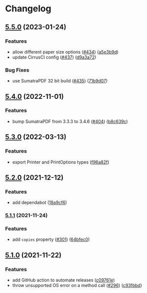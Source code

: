 # Changelog

## [5.5.0](https://www.github.com/artiebits/pdf-to-printer/compare/v5.4.0...v5.5.0) (2023-01-24)


### Features

* allow different paper size options ([#434](https://www.github.com/artiebits/pdf-to-printer/issues/434)) ([a5e3b9d](https://www.github.com/artiebits/pdf-to-printer/commit/a5e3b9d563464b4f16b8722d0d255ec507a9b180))
* update CirrusCI config ([#437](https://www.github.com/artiebits/pdf-to-printer/issues/437)) ([d9a3a72](https://www.github.com/artiebits/pdf-to-printer/commit/d9a3a72d45022c0d50a660756272a4dffdac58bb))


### Bug Fixes

* use SumatraPDF 32 bit build ([#435](https://www.github.com/artiebits/pdf-to-printer/issues/435)) ([71b9d07](https://www.github.com/artiebits/pdf-to-printer/commit/71b9d074f1d35d298d8e7a5afe2885b8bb21867a))

## [5.4.0](https://www.github.com/artiebits/pdf-to-printer/compare/v5.3.0...v5.4.0) (2022-11-01)

### Features

- bump SumatraPDF from 3.3.3 to 3.4.6 ([#404](https://www.github.com/artiebits/pdf-to-printer/issues/404)) ([b8c639c](https://www.github.com/artiebits/pdf-to-printer/commit/b8c639ca47952e91c48f522ec1aba738f1f3a5d2))

## [5.3.0](https://www.github.com/artiebits/pdf-to-printer/compare/v5.2.0...v5.3.0) (2022-03-13)

### Features

- export Printer and PrintOptions types ([f96a82f](https://www.github.com/artiebits/pdf-to-printer/commit/f96a82fecb116f79cfdebbcee189c783ca0ee06a))

## [5.2.0](https://www.github.com/artiebits/pdf-to-printer/compare/v5.1.1...v5.2.0) (2021-12-12)

### Features

- add dependabot ([18a9cf6](https://www.github.com/artiebits/pdf-to-printer/commit/18a9cf610e6daf106ad62917df1b1e211b99ad4a))

### [5.1.1](https://www.github.com/artiebits/pdf-to-printer/compare/v5.1.0...v5.1.1) (2021-11-24)

### Features

- add `copies` property ([#301](https://www.github.com/artiebits/pdf-to-printer/issues/301)) ([64bfec0](https://www.github.com/artiebits/pdf-to-printer/commit/64bfec081ebc82e88884f0f71bf8c946c2ef04d3))

## [5.1.0](https://www.github.com/artiebits/pdf-to-printer/compare/v5.0.1...v5.1.0) (2021-11-22)

### Features

- add GitHub action to automate releases ([c09761e](https://www.github.com/artiebits/pdf-to-printer/commit/c09761e35b8962dd4c5d5aab752de87408cf5b5a))
- throw unsupported OS error on a method call ([#296](https://www.github.com/artiebits/pdf-to-printer/issues/296)) ([c93fbbd](https://www.github.com/artiebits/pdf-to-printer/commit/c93fbbd664fc62b34aff28025383c2af13316980))
